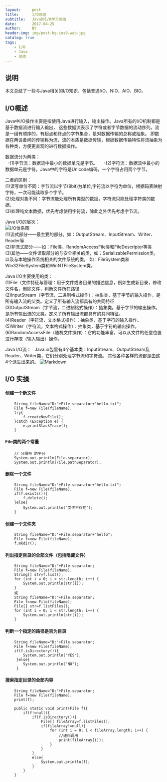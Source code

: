 ```yaml
---
layout:     post
title:      I/O总结
subtitle:   Java的I/O学习总结
date:       2017-04-25
author:     BY
header-img: img/post-bg-ios9-web.jpg
catalog: true
tags:
    - I/O
    - Java
    - 总结
---
```


## 说明
本文总结了一些与Java相关的I/O知识，包括普通I/O，NIO，AIO，BIO。

## I/O概述

Java中I/O操作主要是指使用Java进行输入，输出操作。Java所有的I/O机制都是基于数据流进行输入输出，
这些数据流表示了字符或者字节数据的流动序列。流是一组有顺序的，有起点和终点的字节集合，是对数据传输的总称或抽象。
即数据在两设备间的传输称为流，流的本质是数据传输，根据数据传输特性将流抽象为各种类，方便更直观的进行数据操作。

数据流分为两类：  
    -(1)字节流：数据流中最小的数据单元是字节。  
    -(2)字符流：数据流中最小的数据单元是字符，Java中的字符是Unicode编码，一个字符占用两个字节。
  
  
二者的区别：  
    (1)读写单位不同：字节流以字节(8bit)为单位,字符流以字符为单位，根据码表映射字符，一次可能读取多个字节。  
    (2)处理对象不同：字节流能处理所有类型的数据，字符流只能处理字符类的数据。  
    (3)处理纯文本数据，优先考虑使用字符流，除此之外优先考虑字节流。  
  
  
Java I/O的层次：  
![I/O体系图](http://i4.bvimg.com/643127/49ba5f5973972f34.png)  
    (1)流式部分——最主要的部分。如：OutputStream、InputStream、Writer、Reader等  
    (2)非流式部分——如：File类、RandomAccessFile类和FileDescriptor等类  
    (3)其他——文件读取部分的与安全相关的类，如：SerializablePermission类，以及与本地操作系统相关的文件系统的类，
    如：FileSystem类和Win32FileSystem类和WinNTFileSystem类。  
  
  
Java I/O主要使用的类：  
    (1)File（文件特征与管理：用于文件或者目录的描述信息，例如生成新目录，修改文件名，删除文件，判断文件所在路径  
    (2)InputStream（字节流，二进制格式操作）：抽象类，基于字节的输入操作，是所有输入流的父类。定义了所有输入流都具有的共同特征  
    (3)OutputStream（字节流，二进制格式操作）：抽象类。基于字节的输出操作。是所有输出流的父类。定义了所有输出流都具有的共同特征。  
    (4)Reader（字符流，文本格式操作）：抽象类，基于字符的输入操作。  
    (5)Writer（字符流，文本格式操作）：抽象类，基于字符的输出操作。  
    (6)RandomAccessFile（随机文件操作）：它的功能丰富，可以从文件的任意位置进行存取（输入输出）操作。


Java I/O流：  
Java.io包里有4个基本类：InputStream、OutputStream及Reader、Writer类，它们分别处理字节流和字符流。
其他各种各样的流都是由这4个派生出来的。
![Markdown](http://i4.bvimg.com/643127/6301688b07e7e4des.png)  

## I/O 实操
#### 创建一个新文件
```
    String fileName="D:"+File.separator+"hello.txt";
    File f=new File(fileName);
    try{
        f.createNewFile();
    }catch (Exception e) {
        e.printStackTrace();
    }
```
#### File类的两个常量
```
    // 分隔符 跨平台
    System.out.println(File.separator);
    System.out.println(File.pathSeparator);
```
#### 删除一个文件
```
    String fileName="D:"+File.separator+"hello.txt";
    File f=new File(fileName);
    if(f.exists()){
        f.delete();
    }else{
        System.out.println("文件不存在");
    }
```
#### 创建一个文件夹
```
    String fileName="D:"+File.separator+"hello";
    File f=new File(fileName);
    f.mkdir();
```
#### 列出指定目录的全部文件（包括隐藏文件）
```
    String fileName="D:"+File.separator;
    File f=new File(fileName);
    String[] str=f.list();
    for (int i = 0; i < str.length; i++) {
        System.out.println(str[i]);
    }
    或
    String fileName="D:"+File.separator;
    File f=new File(fileName);
    File[] str=f.listFiles();
    for (int i = 0; i < str.length; i++) {
        System.out.println(str[i]);
    }
```
#### 判断一个指定的路径是否为目录
```
    String fileName="D:"+File.separator;
    File f=new File(fileName);
    if(f.isDirectory()){
        System.out.println("YES");
     }else{
        System.out.println("NO");
     }
```
#### 搜索指定目录的全部内容
```
    String fileName="D:"+File.separator;
    File f=new File(fileName);
    print(f);
    
    public static void print(File f){
        if(f!=null){
            if(f.isDirectory()){
                File[] fileArray=f.listFiles();
                if(fileArray!=null){
                    for (int i = 0; i < fileArray.length; i++) {
                        //递归调用
                        print(fileArray[i]);
                    }
                }
            }
            else{
                System.out.println(f);
            }
        }
    }
```
